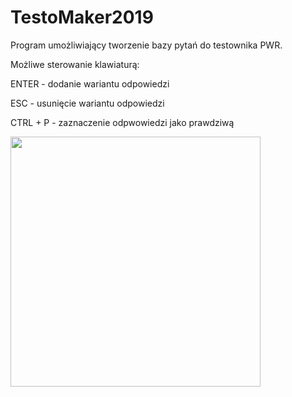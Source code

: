 # TestoMaker2019
Program umożliwiający tworzenie bazy pytań do testownika PWR.

Możliwe sterowanie klawiaturą:

ENTER - dodanie wariantu odpowiedzi

ESC - usunięcie wariantu odpowiedzi

CTRL + P - zaznaczenie odpwowiedzi jako prawdziwą

<img src="https://user-images.githubusercontent.com/52631916/75611621-63cfdc00-5b1c-11ea-923c-7bcc4d9273fe.png" width="400">
